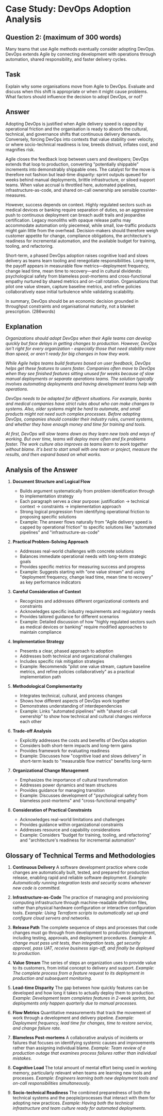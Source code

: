 # Case Study: DevOps Adoption Analysis

## Question 2: (maximum of 300 words)

Many teams that use Agile methods eventually consider adopting DevOps. DevOps extends
Agile by connecting development with operations through automation, shared responsibility,
and faster delivery cycles.

## Task

Explain why some organisations move from Agile to DevOps. Evaluate and discuss when this
shift is appropriate or when it might cause problems. What factors should influence the
decision to adopt DevOps, or not?

## Answer

Adopting DevOps is justified when Agile delivery speed is capped by operational friction and the organisation is ready to absorb the cultural, technical, and governance shifts that continuous delivery demands. Conversely, forcing DevOps into contexts that value stability over velocity, or where socio-technical readiness is low, breeds distrust, inflates cost, and magnifies risk.

Agile closes the feedback loop between users and developers; DevOps extends that loop to production, converting "potentially shippable" increments into demonstrably shippable ones. The catalyst for the move is therefore not fashion but lead-time disparity: sprint outputs queued for weeks behind manual deployments, brittle infrastructure, or siloed support teams. When value accrual is throttled here, automated pipelines, infrastructure-as-code, and shared on-call ownership are sensible counter-measures.

However, success depends on context. Highly regulated sectors such as medical devices or banking require separation of duties, so an aggressive push to continuous deployment can breach audit trails and jeopardise certification. Legacy monoliths with opaque release paths may accommodate automation only piecemeal, while small, low-traffic products might gain little from the overhead. Decision-makers should therefore weigh customer appetite for change, compliance obligations, the architecture's readiness for incremental automation, and the available budget for training, tooling, and refactoring.

Short-term, a phased DevOps adoption raises cognitive load and slows delivery as teams learn tooling and renegotiate responsibilities. Long-term, the payoff appears in measurable flow metrics—deployment frequency, change lead time, mean time to recovery—and in cultural dividends: psychological safety from blameless post-mortems and cross-functional empathy nurtured by shared metrics and on-call rotation. Organisations that pilot one value stream, capture baseline metrics, and refine policies collaboratively ease initial turbulence while validating scalability.

In summary, DevOps should be an economic decision grounded in throughput constraints and organisational maturity, not a blanket prescription.
(286words)

## Explanation

_Organizations should adopt DevOps when their Agile teams can develop quickly but face delays in getting changes to production. However, DevOps isn't right for every organization - especially those that need stability more than speed, or aren't ready for big changes in how they work._

_While Agile helps teams build features based on user feedback, DevOps helps get these features to users faster. Companies often move to DevOps when they see finished features sitting unused for weeks because of slow manual deployments or separate operations teams. The solution typically involves automating deployments and having development teams help with operations._

_DevOps needs to be adapted for different situations. For example, banks and medical companies have strict rules about who can make changes to systems. Also, older systems might be hard to automate, and small products might not need such complex processes. Before adopting DevOps, companies should consider their industry rules, current systems, and whether they have enough money and time for training and tools._

_At first, DevOps will slow teams down as they learn new tools and ways of working. But over time, teams will deploy more often and fix problems faster. The work culture also improves as teams learn to work together without blame. It's best to start small with one team or project, measure the results, and then expand based on what works._

## Analysis of the Answer

1. **Document Structure and Logical Flow**

   - Builds argument systematically from problem identification through to implementation strategy
   - Each paragraph serves a clear purpose: justification → technical context → constraints → implementation approach
   - Strong logical progression from identifying operational friction to proposing specific solutions
   - Example: The answer flows naturally from "Agile delivery speed is capped by operational friction" to specific solutions like "automated pipelines" and "infrastructure-as-code"

2. **Practical Problem-Solving Approach**

   - Addresses real-world challenges with concrete solutions
   - Balances immediate operational needs with long-term strategic goals
   - Provides specific metrics for measuring success and progress
   - Example: Suggests starting with "one value stream" and using "deployment frequency, change lead time, mean time to recovery" as key performance indicators

3. **Careful Consideration of Context**

   - Recognizes and addresses different organizational contexts and constraints
   - Acknowledges specific industry requirements and regulatory needs
   - Provides tailored guidance for different scenarios
   - Example: Detailed discussion of how "highly regulated sectors such as medical devices or banking" require modified approaches to maintain compliance

4. **Implementation Strategy**

   - Presents a clear, phased approach to adoption
   - Addresses both technical and organizational challenges
   - Includes specific risk mitigation strategies
   - Example: Recommends "pilot one value stream, capture baseline metrics, and refine policies collaboratively" as a practical implementation path

5. **Methodological Complementarity**

   - Integrates technical, cultural, and process changes
   - Shows how different aspects of DevOps work together
   - Demonstrates understanding of interdependencies
   - Example: Links "automated pipelines" with "shared on-call ownership" to show how technical and cultural changes reinforce each other

6. **Trade-off Analysis**

   - Explicitly addresses the costs and benefits of DevOps adoption
   - Considers both short-term impacts and long-term gains
   - Provides framework for evaluating readiness
   - Example: Discusses how "cognitive load and slows delivery" in short-term leads to "measurable flow metrics" benefits long-term

7. **Organizational Change Management**

   - Emphasizes the importance of cultural transformation
   - Addresses power dynamics and team structures
   - Provides guidance for managing transition
   - Example: Discusses development of "psychological safety from blameless post-mortems" and "cross-functional empathy"

8. **Consideration of Practical Constraints**
   - Acknowledges real-world limitations and challenges
   - Provides guidance within organizational constraints
   - Addresses resource and capability considerations
   - Example: Considers "budget for training, tooling, and refactoring" and "architecture's readiness for incremental automation"

## Glossary of Technical Terms and Methodologies

1. **Continuous Delivery**
   A software development practice where code changes are automatically built, tested, and prepared for production release, enabling rapid and reliable software deployment.
   _Example: Automatically running integration tests and security scans whenever new code is committed._

2. **Infrastructure-as-Code**
   The practice of managing and provisioning computing infrastructure through machine-readable definition files, rather than physical hardware configuration or interactive configuration tools.
   _Example: Using Terraform scripts to automatically set up and configure cloud servers and networks._

3. **Release Path**
   The complete sequence of steps and processes that code changes must go through from development to production deployment, including testing, approvals, and deployment procedures.
   _Example: A change must pass unit tests, then integration tests, get security approval, pass UAT, receive business sign-off, and finally be deployed to production._

4. **Value Stream**
   The series of steps an organization uses to provide value to its customers, from initial concept to delivery and support.
   _Example: The complete process from a feature request to its deployment in production and subsequent monitoring._

5. **Lead-time Disparity**
   The gap between how quickly features can be developed and how long it takes to actually deploy them to production.
   _Example: Development team completes features in 2-week sprints, but deployments only happen quarterly due to manual processes._

6. **Flow Metrics**
   Quantitative measurements that track the movement of work through a development and delivery pipeline.
   _Example: Deployment frequency, lead time for changes, time to restore service, and change failure rate._

7. **Blameless Post-mortems**
   A collaborative analysis of incidents or failures that focuses on identifying systemic causes and improvements rather than assigning individual blame.
   _Example: Team review of a production outage that examines process failures rather than individual mistakes._

8. **Cognitive Load**
   The total amount of mental effort being used in working memory, particularly relevant when teams are learning new tools and processes.
   _Example: Engineers learning both new deployment tools and on-call responsibilities simultaneously._

9. **Socio-technical Readiness**
   The combined preparedness of both the technical systems and the people/processes that interact with them for adopting new practices.
   _Example: Having both the technical infrastructure and team culture ready for automated deployments._

